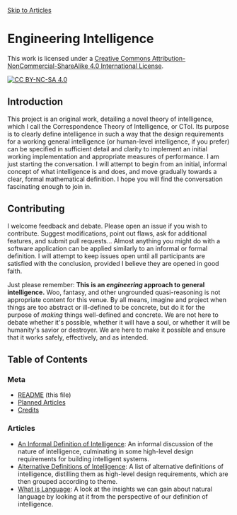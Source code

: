 [Skip to Articles](README.md#articles)

# Engineering Intelligence

This work is licensed under a
[Creative Commons Attribution-NonCommercial-ShareAlike 4.0 International License][cc-by-nc-sa].

[![CC BY-NC-SA 4.0][cc-by-nc-sa-image]][cc-by-nc-sa]


## Introduction

This project is an original work, detailing a novel theory of 
intelligence, which I call the Correspondence Theory of
Intelligence, or CToI. Its purpose is to clearly define 
intelligence in such a way that the design requirements for a 
working general intelligence (or human-level intelligence, if 
you prefer) can be specified in sufficient detail and clarity 
to implement an initial working implementation and appropriate 
measures of performance. I am just starting the conversation. 
I will attempt to begin from an initial, informal concept of 
what intelligence is and does, and move gradually towards a
clear, formal mathematical definition. I hope you will find 
the conversation fascinating enough to join in.


## Contributing

I welcome feedback and debate. Please open an issue if you 
wish to contribute. Suggest modifications, point out flaws,
ask for additional features, and submit pull requests... Almost
anything you might do with a software application can be
applied similarly to an informal or formal definition. I 
will attempt to keep issues open until all participants are
satisfied with the conclusion, provided I believe they are
opened in good faith.

Just please remember: **This is an *engineering* approach 
to general intelligence.** Woo, fantasy, and other 
ungrounded quasi-reasoning is not appropriate content for 
this venue. By all means, imagine and project when
things are too abstract or ill-defined to be concrete, but
do it for the purpose of *making* things well-defined and
concrete. We are not here to debate whether it's possible,
whether it will have a soul, or whether it will be humanity's
savior or destroyer. We are here to make it possible and ensure
that it works safely, effectively, and as intended.


## Table of Contents

### Meta

* [README](README.md)  (this file) 
* [Planned Articles](PlannedArticles.md)
* [Credits](Credits.md)


### Articles
* [An Informal Definition of Intelligence](Articles/AnInformalDefinitionOfIntelligence.md):
  An informal discussion of the nature of intelligence, culminating in some
  high-level design requirements for building intelligent systems.
* [Alternative Definitions of Intelligence](Articles/AlternativeDefinitionsOfIntelligence.md):
  A list of alternative definitions of intelligence, distilling them as
  high-level design requirements, which are then grouped according to theme.
* [What is Language](Articles/WhatIsLanguage.md): A look at the insights we can 
  gain about natural language by looking at it from the perspective of our
  definition of intelligence.


[cc-by-nc-sa]: http://creativecommons.org/licenses/by-nc-sa/4.0/
[cc-by-nc-sa-image]: https://licensebuttons.net/l/by-nc-sa/4.0/88x31.png
